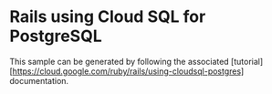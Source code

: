 # Rails using Cloud SQL for PostgreSQL

This sample can be generated by following the associated
[tutorial][https://cloud.google.com/ruby/rails/using-cloudsql-postgres] documentation.

